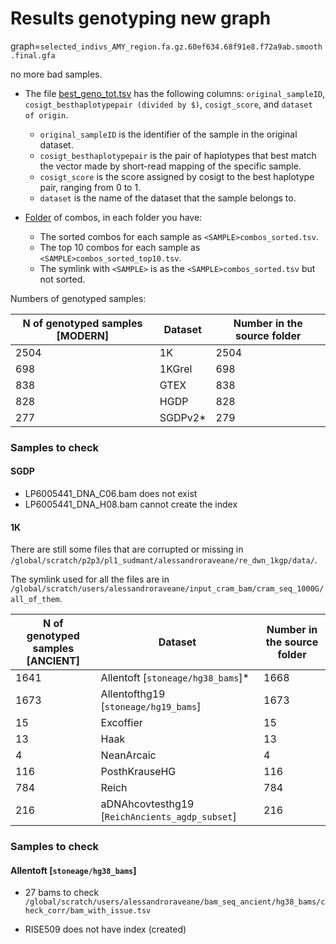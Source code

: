 # Results genotyping new graph

graph=`selected_indivs_AMY_region.fa.gz.60ef634.68f91e8.f72a9ab.smooth.final.gfa`

no more bad samples.

- The file [best_geno_tot.tsv](./best_geno/best_geno_tot.tsv) has the following columns: `original_sampleID`, `cosigt_besthaplotypepair (divided by $)`, `cosigt_score`, and `dataset of origin`.

    - `original_sampleID` is the identifier of the sample in the original dataset.
    - `cosigt_besthaplotypepair` is the pair of haplotypes that best match the vector made by short-read mapping of the specific sample.
    - `cosigt_score` is the score assigned by cosigt to the best haplotype pair, ranging from 0 to 1.
    - `dataset` is the name of the dataset that the sample belongs to.


- [Folder](./combos) of combos, in each folder you have:

    - The sorted combos for each sample as `<SAMPLE>combos_sorted.tsv`.
    - The top 10 combos for each sample as `<SAMPLE>combos_sorted_top10.tsv`.
    - The symlink with `<SAMPLE>` is as the `<SAMPLE>combos_sorted.tsv` but not sorted.


Numbers of genotyped samples:

| N of genotyped samples [MODERN] | Dataset            | Number in the source folder  |
|----------|----------------------|---| 
| 2504     | 1K                 | 2504 |
| 698     | 1KGrel       |  698  |
| 838     | GTEX       |  838  |
| 828     | HGDP       |  828 |
| 277     | SGDPv2*       | 279 |


### Samples to check

#### SGDP
* LP6005441_DNA_C06.bam does not exist
* LP6005441_DNA_H08.bam cannot create the index  

#### 1K

There are still some files that are corrupted or missing in `/global/scratch/p2p3/pl1_sudmant/alessandroraveane/re_dwn_1kgp/data/`.

The symlink used for all the files are in `/global/scratch/users/alessandroraveane/input_cram_bam/cram_seq_1000G/all_of_them`.


| N of genotyped samples [ANCIENT] | Dataset            | Number in the source folder  |
|----------|----------------------|---| 
| 1641     | Allentoft  [`stoneage/hg38_bams`]*               | 1668 |
| 1673 | Allentofthg19 [`stoneage/hg19_bams`]      | 1673   |
| 15     | Excoffier       |  15  |
| 13     | Haak       |  13 |
| 4     | NeanArcaic       | 4 |
| 116     | PosthKrauseHG       | 116 |
| 784     | Reich       | 784 |
| 216     | aDNAhcovtesthg19 [`ReichAncients_agdp_subset`] | 216 |

### Samples to check 

#### Allentoft [`stoneage/hg38_bams`]

* 27 bams to check `/global/scratch/users/alessandroraveane/bam_seq_ancient/hg38_bams/check_corr/bam_with_issue.tsv`

* RISE509 does not have index (created)